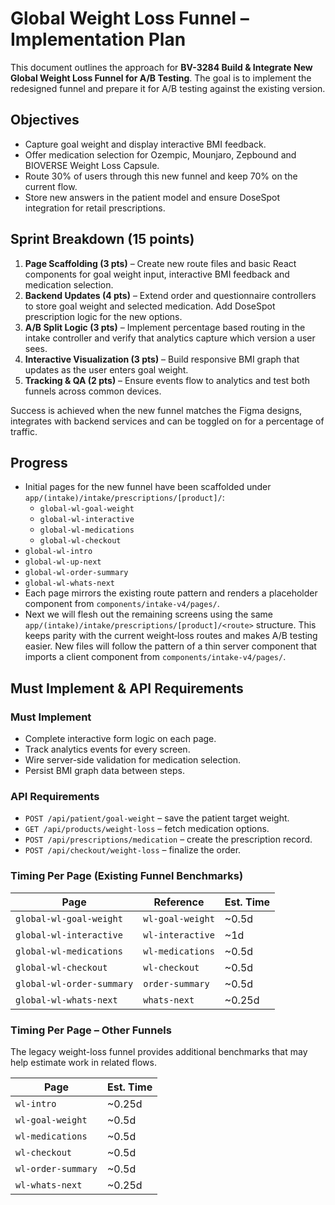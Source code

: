 # Global Weight Loss Funnel – Implementation Plan

This document outlines the approach for **BV-3284 Build & Integrate New Global Weight Loss Funnel for A/B Testing**. The goal is to implement the redesigned funnel and prepare it for A/B testing against the existing version.

## Objectives

- Capture goal weight and display interactive BMI feedback.
- Offer medication selection for Ozempic, Mounjaro, Zepbound and BIOVERSE Weight Loss Capsule.
- Route 30% of users through this new funnel and keep 70% on the current flow.
- Store new answers in the patient model and ensure DoseSpot integration for retail prescriptions.

## Sprint Breakdown (15 points)

1. **Page Scaffolding (3 pts)** – Create new route files and basic React components for goal weight input, interactive BMI feedback and medication selection.
2. **Backend Updates (4 pts)** – Extend order and questionnaire controllers to store goal weight and selected medication. Add DoseSpot prescription logic for the new options.
3. **A/B Split Logic (3 pts)** – Implement percentage based routing in the intake controller and verify that analytics capture which version a user sees.
4. **Interactive Visualization (3 pts)** – Build responsive BMI graph that updates as the user enters goal weight.
5. **Tracking & QA (2 pts)** – Ensure events flow to analytics and test both funnels across common devices.

Success is achieved when the new funnel matches the Figma designs, integrates with backend services and can be toggled on for a percentage of traffic.

## Progress

- Initial pages for the new funnel have been scaffolded under `app/(intake)/intake/prescriptions/[product]/`:
  - `global-wl-goal-weight`
  - `global-wl-interactive`
  - `global-wl-medications`
  - `global-wl-checkout`
- `global-wl-intro`
- `global-wl-up-next`
- `global-wl-order-summary`
- `global-wl-whats-next`
- Each page mirrors the existing route pattern and renders a placeholder component from `components/intake-v4/pages/`.
- Next we will flesh out the remaining screens using the same `app/(intake)/intake/prescriptions/[product]/<route>` structure. This keeps parity with the current weight‑loss routes and makes A/B testing easier. New files will follow the pattern of a thin server component that imports a client component from `components/intake-v4/pages/`.

## Must Implement & API Requirements

### Must Implement

- Complete interactive form logic on each page.
- Track analytics events for every screen.
- Wire server-side validation for medication selection.
- Persist BMI graph data between steps.

### API Requirements

- `POST /api/patient/goal-weight` – save the patient target weight.
- `GET /api/products/weight-loss` – fetch medication options.
- `POST /api/prescriptions/medication` – create the prescription record.
- `POST /api/checkout/weight-loss` – finalize the order.

### Timing Per Page (Existing Funnel Benchmarks)

| Page | Reference | Est. Time |
| --- | --- | --- |
| `global-wl-goal-weight` | `wl-goal-weight` | ~0.5d |
| `global-wl-interactive` | `wl-interactive` | ~1d |
| `global-wl-medications` | `wl-medications` | ~0.5d |
| `global-wl-checkout` | `wl-checkout` | ~0.5d |
| `global-wl-order-summary` | `order-summary` | ~0.5d |
| `global-wl-whats-next` | `whats-next` | ~0.25d |

### Timing Per Page – Other Funnels

The legacy weight-loss funnel provides additional benchmarks that may help
estimate work in related flows.

| Page | Est. Time |
| --- | --- |
| `wl-intro` | ~0.25d |
| `wl-goal-weight` | ~0.5d |
| `wl-medications` | ~0.5d |
| `wl-checkout` | ~0.5d |
| `wl-order-summary` | ~0.5d |
| `wl-whats-next` | ~0.25d |

